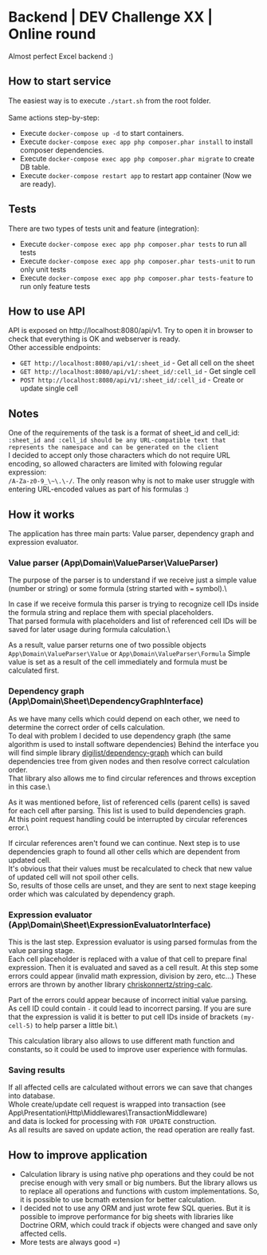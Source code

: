 # Backend | DEV Challenge XX | Online round
Almost perfect Excel backend :)

## How to start service
The easiest way is to execute `./start.sh` from the root folder.\
\
Same actions step-by-step:
* Execute `docker-compose up -d` to start containers.
* Execute `docker-compose exec app php composer.phar install` to install composer dependencies.
* Execute `docker-compose exec app php composer.phar migrate` to create DB table.
* Execute `docker-compose restart app` to restart app container (Now we are ready).

## Tests
There are two types of tests unit and feature (integration):
* Execute `docker-compose exec app php composer.phar tests` to run all tests
* Execute `docker-compose exec app php composer.phar tests-unit` to run only unit tests
* Execute `docker-compose exec app php composer.phar tests-feature` to run only feature tests

## How to use API
API is exposed on http://localhost:8080/api/v1. Try to open it in browser to check that everything is OK and webserver is ready.\
Other accessible endpoints:
* `GET http://localhost:8080/api/v1/:sheet_id` - Get all cell on the sheet
* `GET http://localhost:8080/api/v1/:sheet_id/:cell_id` - Get single cell
* `POST http://localhost:8080/api/v1/:sheet_id/:cell_id` - Create or update single cell

## Notes
One of the requirements of the task is a format of sheet_id and cell_id:\
`:sheet_id and :cell_id should be any URL-compatible text that represents the namespace and can be generated on the client`\
I decided to accept only those characters which do not require URL encoding, so allowed characters are limited with folowing regular expression:\
`/A-Za-z0-9_\~\.\-/`. The only reason why is not to make user struggle with entering URL-encoded values as part of his formulas :)

## How it works
The application has three main parts: Value parser, dependency graph and expression evaluator.

### Value parser (App\Domain\ValueParser\ValueParser)
The purpose of the parser is to understand if we receive just a simple value (number or string) or some formula (string started with `=` symbol).\

In case if we receive formula this parser is trying to recognize cell IDs inside the formula string and replace them with special placeholders.\
That parsed formula with placeholders and list of referenced cell IDs will be saved for later usage during formula calculation.\

As a result, value parser returns one of two possible objects `App\Domain\ValueParser\Value` or `App\Domain\ValueParser\Formula`
Simple value is set as a result of the cell immediately and formula must be calculated first.

### Dependency graph (App\Domain\Sheet\DependencyGraphInterface)
As we have many cells which could depend on each other, we need to determine the correct order of cells calculation.\
To deal with problem I decided to use dependency graph (the same algorithm is used to install software dependencies)
Behind the interface you will find simple library [digilist/dependency-graph](https://github.com/digilist/dependency-graph) which can build dependencies tree from given nodes and then resolve correct calculation order.\
That library also allows me to find circular references and throws exception in this case.\

As it was mentioned before, list of referenced cells (parent cells) is saved for each cell after parsing. This list is used to build dependencies graph.\
At this point request handling could be interrupted by circular references error.\

If circular references aren't found we can continue. Next step is to use dependencies graph to found all other cells which are dependent from updated cell.\
It's obvious that their values must be recalculated to check that new value of updated cell will not spoil other cells.\
So, results of those cells are unset, and they are sent to next stage keeping order which was calculated by dependency graph. 

### Expression evaluator (App\Domain\Sheet\ExpressionEvaluatorInterface)
This is the last step. Expression evaluator is using parsed formulas from the value parsing stage.\
Each cell placeholder is replaced with a value of that cell to prepare final expression. Then it is evaluated and saved as a cell result. At this step some errors could appear (invalid math expression, division by zero, etc...)
These errors are thrown by another library [chriskonnertz/string-calc](https://github.com/chriskonnertz/string-calc).

Part of the errors could appear because of incorrect initial value parsing.\
As cell ID could contain `-` it could lead to incorrect parsing. If you are sure that the expression is valid it is better to put cell IDs inside of brackets `(my-cell-5)` to help parser a little bit.\

This calculation library also allows to use different math function and constants, so it could be used to improve user experience with formulas.

### Saving results
If all affected cells are calculated without errors we can save that changes into database.\
Whole create/update cell request is wrapped into transaction (see App\Presentation\Http\Middlewares\TransactionMiddleware)\
and data is locked for processing with `FOR UPDATE` construction.\
As all results are saved on update action, the read operation are really fast.


## How to improve application
* Calculation library is using native php operations and they could be not precise enough with very small or big numbers. But the library allows us to replace all operations and functions with custom implementations. So, it is possible to use bcmath extension for better calculation.
* I decided not to use any ORM and just wrote few SQL queries. But it is possible to improve performance for big sheets with libraries like Doctrine ORM, which could track if objects were changed and save only affected cells.
* More tests are always good =)
